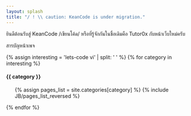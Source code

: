 ```yaml
---
layout: splash
title: "/ ! \\ caution: KeanCode is under migration."
---
```


ยินดีต้อนรับสู่ KeanCode /เขียนโค้ด/ หรือที่รู้จักกันในชื่อเดิมคือ Tutor0x กับหน้าเว็บใหม่ครับ

สารบัญหน้าเพจ

{% assign interesting = 'lets-code vi' | split: ' ' %}
{% for category in interesting %}
<h4>{{ category }}</h4>
<ul>
  {% assign pages_list = site.categories[category] %}
  {% include JB/pages_list_reversed %}
</ul>
{% endfor %}

